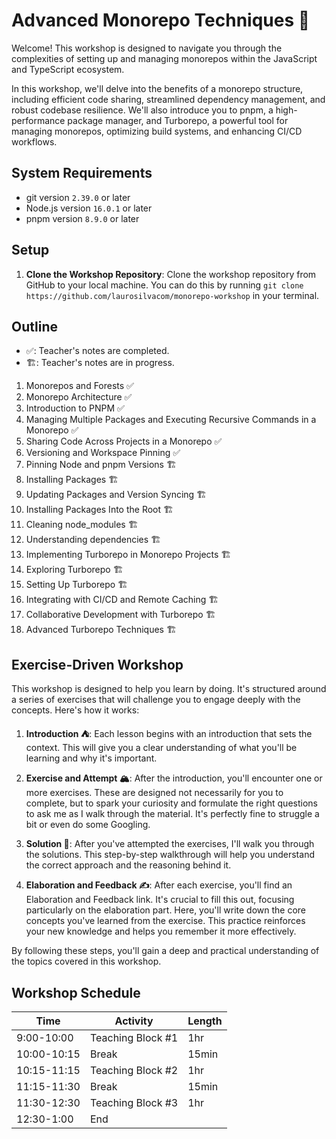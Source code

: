 # Advanced Monorepo Techniques 🌳

Welcome! This workshop is designed to navigate you through the complexities of setting up and managing monorepos within the JavaScript and TypeScript ecosystem.

In this workshop, we'll delve into the benefits of a monorepo structure, including efficient code sharing, streamlined dependency management, and robust codebase resilience. We'll also introduce you to pnpm, a high-performance package manager, and Turborepo, a powerful tool for managing monorepos, optimizing build systems, and enhancing CI/CD workflows.

## System Requirements

- git version `2.39.0` or later
- Node.js version `16.0.1` or later
- pnpm version `8.9.0` or later

## Setup

1. **Clone the Workshop Repository**: Clone the workshop repository from GitHub to your local machine. You can do this by running `git clone https://github.com/laurosilvacom/monorepo-workshop` in your terminal.

## Outline

- ✅: Teacher's notes are completed.
- 🏗️: Teacher's notes are in progress.

1. Monorepos and Forests ✅
2. Monorepo Architecture ✅
3. Introduction to PNPM ✅
4. Managing Multiple Packages and Executing Recursive Commands in a Monorepo ✅
5. Sharing Code Across Projects in a Monorepo ✅
6. Versioning and Workspace Pinning ✅
7. Pinning Node and pnpm Versions 🏗️
8. Installing Packages 🏗️
9. Updating Packages and Version Syncing 🏗️
10. Installing Packages Into the Root 🏗️
11. Cleaning node_modules 🏗️
12. Understanding dependencies 🏗️
13. Implementing Turborepo in Monorepo Projects 🏗️
14. Exploring Turborepo 🏗️
15. Setting Up Turborepo 🏗️
16. Integrating with CI/CD and Remote Caching 🏗️
17. Collaborative Development with Turborepo 🏗️
18. Advanced Turborepo Techniques 🏗️

## Exercise-Driven Workshop

This workshop is designed to help you learn by doing. It's structured around a series of exercises that will challenge you to engage deeply with the concepts. Here's how it works:

1. **Introduction ⛺**: Each lesson begins with an introduction that sets the context. This will give you a clear understanding of what you'll be learning and why it's important.

2. **Exercise and Attempt 🏔️**: After the introduction, you'll encounter one or more exercises. These are designed not necessarily for you to complete, but to spark your curiosity and formulate the right questions to ask me as I walk through the material. It's perfectly fine to struggle a bit or even do some Googling.

3. **Solution 🚩**: After you've attempted the exercises, I'll walk you through the solutions. This step-by-step walkthrough will help you understand the correct approach and the reasoning behind it.

4. **Elaboration and Feedback ✍️**: After each exercise, you'll find an Elaboration and Feedback link. It's crucial to fill this out, focusing particularly on the elaboration part. Here, you'll write down the core concepts you've learned from the exercise. This practice reinforces your new knowledge and helps you remember it more effectively.

By following these steps, you'll gain a deep and practical understanding of the topics covered in this workshop.

## Workshop Schedule

| Time        | Activity          | Length |
| ----------- | ----------------- | ------ |
| 9:00-10:00  | Teaching Block #1 | 1hr    |
| 10:00-10:15 | Break             | 15min  |
| 10:15-11:15 | Teaching Block #2 | 1hr    |
| 11:15-11:30 | Break             | 15min  |
| 11:30-12:30 | Teaching Block #3 | 1hr    |
| 12:30-1:00  | End               |        |
